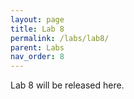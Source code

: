 ```yaml
---
layout: page
title: Lab 8
permalink: /labs/lab8/
parent: Labs
nav_order: 8
---
```


Lab 8 will be released here.


